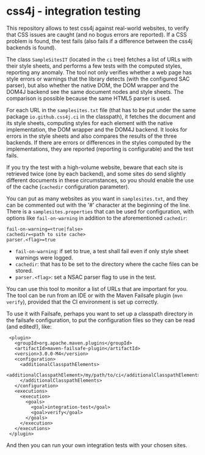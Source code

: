 # css4j - integration testing

This repository allows to test css4j against real-world websites, to verify that CSS issues are caught (and no bogus errors are reported). If a CSS problem is found, the test fails (also fails if a difference between the css4j backends is found).

The class `SampleSitesIT` (located in the `ci` tree) fetches a list of URLs with their style sheets, and performs a few tests with the computed styles, reporting any anomaly. The tool not only verifies whether a web page has style errors or warnings that the library detects (with the configured SAC parser), but also whether the native DOM, the DOM wrapper and the DOM4J backend see the same document nodes and style sheets. The comparison is possible because the same HTML5 parser is used.

For each URL in the `samplesites.txt` file (that has to be put under the same package `io.github.css4j.ci` in the classpath), it fetches the document and its style sheets, computing styles for each element with the native implementation, the DOM wrapper and the DOM4J backend. It looks for errors in the style sheets and also compares the results of the three backends. If there are errors or differences in the styles computed by the implementations, they are reported (reporting is configurable) and the test fails.

If you try the test with a high-volume website, beware that each site is retrieved twice (one by each backend), and some sites do send slightly different documents in these circumstances, so you should enable the use of the cache (`cachedir` configuration parameter).

You can put as many websites as you want in `samplesites.txt`, and they can be commented out with the '#' character at the beginning of the line. There is a `samplesites.properties` that can be used for configuration, with options like `fail-on-warning` in addition to the aforementioned `cachedir`:
```
fail-on-warning=<true|false>
cachedir=<path to site cache>
parser.<flag>=true
```
- `fail-on-warning`: if set to true, a test shall fail even if only style sheet warnings were logged.
- `cachedir`: that has to be set to the directory where the cache files can be stored.
- `parser.<flag>`: set a NSAC parser flag to use in the test.

You can use this tool to monitor a list of URLs that are important for you. The tool can be run from an IDE or with the Maven Failsafe plugin (`mvn verify`), provided that the CI environment is set up correctly.

To use it with Failsafe, perhaps you want to set up a classpath directory in the failsafe configuration, to put the configuration files so they can be read (and edited!), like:
```
 <plugin>
   <groupId>org.apache.maven.plugins</groupId>
   <artifactId>maven-failsafe-plugin</artifactId>
   <version>3.0.0-M4</version>
   <configuration>
     <additionalClasspathElements>
       <additionalClasspathElement>/my/path/to/ci</additionalClasspathElement>
     </additionalClasspathElements>
   </configuration>
   <executions>
     <execution>
       <goals>
         <goal>integration-test</goal>
         <goal>verify</goal>
       </goals>
     </execution>
   </executions>
 </plugin>
```
And then you can run your own integration tests with your chosen sites.
